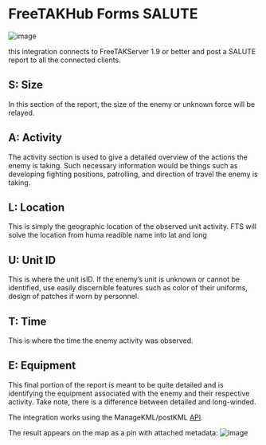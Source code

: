# FreeTAKHub Forms SALUTE

![image](https://user-images.githubusercontent.com/60719165/139068106-becaad95-6d8c-466d-aba2-e90b5f862b7e.png)


this integration connects to FreeTAKServer 1.9 or better and post a SALUTE report to all the connected clients. 

## S: Size
In this section of the report, the size of the enemy or unknown force will be relayed. 

##  A: Activity
The activity section is used to give a detailed overview of the actions the enemy is taking. Such necessary information would be things such as developing fighting positions, patrolling, and direction of travel the enemy is taking.

## L: Location
This is simply the geographic location of the observed unit activity. FTS will solve the location from huma readible name into lat and long

## U: Unit ID
This is where the unit isID. If the enemy’s unit is unknown or cannot be identified, use easily discernible features such as color of their uniforms, design of patches if worn by personnel.

## T: Time
This is where the time the enemy activity was observed. 

##  E: Equipment
This final portion of the report is meant to be quite detailed and is identifying the equipment associated with the enemy and their respective activity. Take note, there is a difference between detailed and long-winded. 



The integration works using the ManageKML/postKML [API](https://freetakteam.github.io/FreeTAKServer-User-Docs/API/REST_APIDoc). 

The result appears on the map as a pin with attached metadata:
![image](https://user-images.githubusercontent.com/60719165/125200108-d5a35400-e23f-11eb-934e-fc04210820c4.png)

